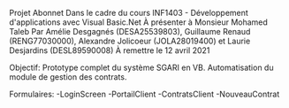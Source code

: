 Projet Abonnet
Dans le cadre du cours INF1403 - Développement d'applications avec Visual Basic.Net
À présenter à Monsieur Mohamed Taleb
Par Amélie Desgagnés (DESA25539803), Guillaume Renaud (RENG77030000), Alexandre Jolicoeur (JOLA28019400) et Laurie Desjardins (DESL89590008) 
À remettre le 12 avril 2021

Objectif:
Prototype complet du système SGARI en VB. Automatisation du module de gestion des contrats.

Formulaires:
-LoginScreen
-PortailClient
	-ContratsClient
		-NouveauContrat



